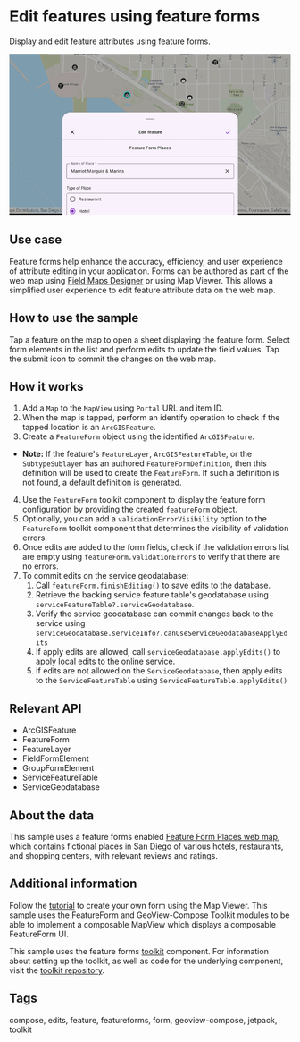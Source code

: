 # Edit features using feature forms

Display and edit feature attributes using feature forms.

![Image of Edit features using feature forms](edit-features-using-feature-forms.png)

## Use case

Feature forms help enhance the accuracy, efficiency, and user experience of attribute editing in your application. Forms can be authored as part of the web map using [Field Maps Designer](https://www.arcgis.com/apps/fieldmaps/) or using Map Viewer. This allows a simplified user experience to edit feature attribute data on the web map.

## How to use the sample

Tap a feature on the map to open a sheet displaying the feature form. Select form elements in the list and perform edits to update the field values. Tap the submit icon to commit the changes on the web map.

## How it works

1. Add a `Map` to the `MapView` using `Portal` URL and item ID.
2. When the map is tapped, perform an identify operation to check if the tapped location is an `ArcGISFeature`.
3. Create a `FeatureForm` object using the identified `ArcGISFeature`.
* **Note:** If the feature's `FeatureLayer`, `ArcGISFeatureTable`, or the `SubtypeSublayer` has an authored `FeatureFormDefinition`, then this definition will be used to create the `FeatureForm`. If such a definition is not found, a default definition is generated.
4. Use the `FeatureForm` toolkit component to display the feature form configuration by providing the created `featureForm` object.
5. Optionally, you can add a `validationErrorVisibility` option to the `FeatureForm` toolkit component that determines the visibility of validation errors.
6. Once edits are added to the form fields, check if the validation errors list are empty using `featureForm.validationErrors` to verify that there are no errors.
7. To commit edits on the service geodatabase:
   1. Call `featureForm.finishEditing()` to save edits to the database.
   2. Retrieve the backing service feature table's geodatabase using `serviceFeatureTable?.serviceGeodatabase`.
   3. Verify the service geodatabase can commit changes back to the service using `serviceGeodatabase.serviceInfo?.canUseServiceGeodatabaseApplyEdits`
   4. If apply edits are allowed, call `serviceGeodatabase.applyEdits()` to apply local edits to the online service.
   5. If edits are not allowed on the `ServiceGeodatabase`, then apply edits to the `ServiceFeatureTable` using `ServiceFeatureTable.applyEdits()`

## Relevant API

* ArcGISFeature
* FeatureForm
* FeatureLayer
* FieldFormElement
* GroupFormElement
* ServiceFeatureTable
* ServiceGeodatabase

## About the data

This sample uses a feature forms enabled [Feature Form Places web map](https://www.arcgis.com/home/item.html?id=516e4d6aeb4c495c87c41e11274c767f), which contains fictional places in San Diego of various hotels, restaurants, and shopping centers, with relevant reviews and ratings.

## Additional information

Follow the [tutorial](https://doc.arcgis.com/en/arcgis-online/create-maps/create-form-mv.htm) to create your own form using the Map Viewer. This sample uses the FeatureForm and GeoView-Compose Toolkit modules to be able to implement a composable MapView which displays a composable FeatureForm UI.

This sample uses the feature forms [toolkit](https://github.com/Esri/arcgis-maps-sdk-kotlin-toolkit/tree/main/toolkit/featureforms) component. For information about setting up the toolkit, as well as code for the underlying component, visit the [toolkit repository](https://github.com/Esri/arcgis-maps-sdk-kotlin-toolkit).

## Tags

compose, edits, feature, featureforms, form, geoview-compose, jetpack, toolkit
